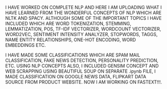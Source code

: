 I HAVE WORKED ON COMPLETE NLP AND HERE I AM UPLOADING WHAT I HAVE LEARNED FROM THE WONDERFUL CONCEPTS OF NLP WHICH ARE NLTK AND SPACY. 
ALTHOUGH SOME OF THE IMPORTANT TOPICS I HAVE INCLUDED WHICH ARE WORD TOKENIZATION, STEMMING, LEMMATIZATION, 
POS, TF-IDF VECTORIZER, WORDCOUNT VECTORIZER, WORD2VEC, SENTIMENT INTENSITY ANALYZER, STOPWORDS, TAGGS, NAME ENTITY RELATIONSHIPS, ONE-HOT ENCODING, WORD EMBEDDINGS ETC.

I HAVE MADE SOME CLASSIFICATIONS WHICH ARE SPAM MAIL CLASSIFICATION, FAKE NEWS DETECTION, PERSONALITY PREDICTION, ETC. USING NLP CONCEPTS
ALSO, I INCLUDED GENSIM CONCEPT AND WEB SCRAPPING USING BEAUTIFUL SOUP ON SEPARATE .ipynb FILE, I MADE CLASSIFICATION ON GOOGLE NEWS DATA, FLIPKART DATA SOURCE FROM PRODUCT WEBSITE.
NOW I AM WORKING ON FASTEXT!!!.
